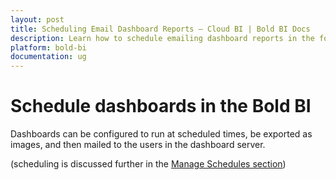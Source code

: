 ```yaml
---
layout: post
title: Scheduling Email Dashboard Reports – Cloud BI | Bold BI Docs
description: Learn how to schedule emailing dashboard reports in the form PDF, Image and Excel to corresponding recipients in Bold BI Cloud.
platform: bold-bi
documentation: ug
---
```


# Schedule dashboards in the Bold BI

Dashboards can be configured to run at scheduled times, be exported as images, and then mailed to the users in the dashboard server. 


(scheduling is discussed further in the [Manage Schedules section](/cloud-bi/managing-resources/manage-schedules/))
